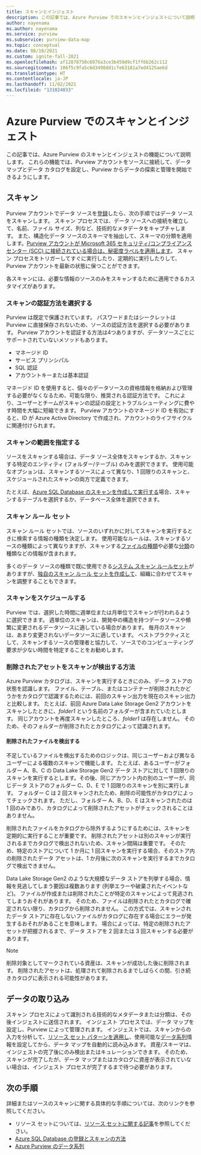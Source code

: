 ```yaml
---
title: スキャンとインジェスト
description: この記事では、Azure Purview でのスキャンとインジェストについて説明します。
author: nayenama
ms.author: nayenama
ms.service: purview
ms.subservice: purview-data-map
ms.topic: conceptual
ms.date: 08/18/2021
ms.custom: ignite-fall-2021
ms.openlocfilehash: af12878750c6976a3ce3b459d9cf1ff6b262c112
ms.sourcegitcommit: 106f5c9fa5c6d3498dd1cfe63181a7ed4125ae6d
ms.translationtype: HT
ms.contentlocale: ja-JP
ms.lasthandoff: 11/02/2021
ms.locfileid: "131024033"
---
```

# <a name="scans-and-ingestion-in-azure-purview"></a>Azure Purview でのスキャンとインジェスト

この記事では、Azure Purview のスキャンとインジェストの機能について説明します。 これらの機能では、Purview アカウントをソースに接続して、データ マップとデータ カタログを設定し、Purview からデータの探索と管理を開始できるようにします。

## <a name="scanning"></a>スキャン

Purview アカウントでデータ ソースを[登録](manage-data-sources.md)したら、次の手順ではデータ ソースをスキャンします。 スキャン プロセスでは、データ ソースへの接続を確立して、名前、ファイル サイズ、列など、技術的なメタデータをキャプチャします。 また、構造化データ ソースのスキーマを抽出して、スキーマの分類を適用します。[Purview アカウントが Microsoft 365 セキュリティ/コンプライアンス センター (SCC) に接続されている場合は、秘密度ラベルを適用します](create-sensitivity-label.md)。 スキャン プロセスをトリガーしてすぐに実行したり、定期的に実行したりして、Purview アカウントを最新の状態に保つことができます。

各スキャンには、必要な情報のソースのみをスキャンするために適用できるカスタマイズがあります。

### <a name="choose-an-authentication-method-for-your-scans"></a>スキャンの認証方法を選択する

Purview は既定で保護されています。 パスワードまたはシークレットは Purview に直接保存されないため、ソースの認証方法を選択する必要があります。 Purview アカウントを認証する方法は4つありますが、データソースごとにサポートされていないメソッドもあります。
 - マネージド ID
 - サービス プリンシパル
 - SQL 認証
 - アカウントキーまたは基本認証

マネージド ID を使用すると、個々のデータソースの資格情報を格納および管理する必要がなくなるため、可能な限り、推奨される認証方法です。 これにより、ユーザーとチームがスキャンの認証の設定とトラブルシューティングに費やす時間を大幅に短縮できます。 Purview アカウントのマネージド ID を有効にすると、ID が Azure Active Directory で作成され、アカウントのライフサイクルに関連付けられます。 

### <a name="scope-your-scan"></a>スキャンの範囲を指定する

ソースをスキャンする場合は、データ ソース全体をスキャンするか、スキャンする特定のエンティティ (フォルダー/テーブル) のみを選択できます。 使用可能なオプションは、スキャンするソースによって異なり、1 回限りのスキャンと、スケジュールされたスキャンの両方で定義できます。

たとえば、[Azure SQL Database のスキャンを作成して実行する](register-scan-azure-sql-database.md#creating-the-scan)場合、スキャンするテーブルを選択するか、データベース全体を選択できます。

### <a name="scan-rule-set"></a>スキャン ルール セット

スキャン ルール セットでは、ソースのいずれかに対してスキャンを実行するときに検索する情報の種類を決定します。 使用可能なルールは、スキャンするソースの種類によって異なりますが、スキャンする[ファイルの種類](sources-and-scans.md#file-types-supported-for-scanning)や必要な[分類](supported-classifications.md)の種類などの情報が含まれます。

多くのデータ ソースの種類で既に使用できる[システム スキャン ルールセット](create-a-scan-rule-set.md#system-scan-rule-sets)がありますが、[独自のスキャン ルール セットを作成して](create-a-scan-rule-set.md)、組織に合わせてスキャンを調整することもできます。

### <a name="schedule-your-scan"></a>スキャンをスケジュールする

Purview では、選択した時間に週単位または月単位でスキャンが行われるように選択できます。 週単位のスキャンは、開発中の構造を持つデータソースや頻繁に変更されるデータソースに適している場合があります。 毎月のスキャンは、あまり変更されないデータソースに適しています。 ベストプラクティスとして、スキャンするソースの管理者と協力して、ソースでのコンピューティング要求が少ない時間を特定することをお勧めします。

### <a name="how-scans-detect-deleted-assets"></a>削除されたアセットをスキャンが検出する方法

Azure Purview カタログは、スキャンを実行するときにのみ、データ ストアの状態を認識します。 ファイル、テーブル、またはコンテナーが削除されたかどうかをカタログで認識するためには、前回のスキャン出力を現在のスキャン出力と比較します。 たとえば、前回 Azure Data Lake Storage Gen2 アカウントをスキャンしたときに、*folder1* という名前のフォルダーが含まれていたとします。 同じアカウントを再度スキャンしたところ、*folder1* は存在しません。 そのため、そのフォルダーが削除されたとカタログによって認識されます。

#### <a name="detecting-deleted-files"></a>削除されたファイルを検出する

不足しているファイルを検出するためのロジックは、同じユーザーおよび異なるユーザーによる複数のスキャンで機能します。 たとえば、あるユーザーがフォルダー A、B、C の Data Lake Storage Gen2 データ ストアに対して 1 回限りのスキャンを実行するとします。その後、同じアカウント内の別のユーザーが、同じデータ ストアのフォルダー C、D、E で 1 回限りのスキャンを別に実行します。 フォルダー C は 2 回スキャンされたため、削除の可能性がカタログによってチェックされます。 ただし、フォルダー A、B、D、E はスキャンされたのは 1 回のみであり、カタログによって削除されたアセットがチェックされることはありません。

削除されたファイルをカタログから除外するようにするためには、スキャンを定期的に実行することが重要です。 削除されたアセットは別のスキャンが実行されるまでカタログで検出されないため、スキャン間隔は重要です。 そのため、特定のストアについて 1 か月に 1 回スキャンを実行する場合、そのストア内の削除されたデータ アセットは、1 か月後に次のスキャンを実行するまでカタログで検出できません。

Data Lake Storage Gen2 のような大規模なデータ ストアを列挙する場合、情報を見逃してしまう要因は複数あります (列挙エラーや破棄されたイベントなど)。 ファイルが作成または削除されたことが特定のスキャンによって見逃されてしまうおそれがあります。 そのため、ファイルは削除されたとカタログで確定されない限り、カタログから削除されません。 この方式では、スキャンされたデータ ストアに存在しないファイルがカタログに存在する場合にエラーが発生するおそれがあることを意味します。 場合によっては、特定の削除されたアセットが把握されるまで、データ ストアを 2 回または 3 回スキャンする必要があります。

> [!NOTE]
> 削除対象としてマークされている資産は、スキャンが成功した後に削除されます。 削除されたアセットは、処理されて削除されるまでしばらくの間、引き続きカタログに表示される可能性があります。

## <a name="ingestion"></a>データの取り込み

スキャン プロセスによって識別される技術的なメタデータまたは分類は、その後インジェストに送信されます。 インジェスト プロセスでは、データ マップを設定し、Purview によって管理されます。  インジェストでは、スキャンからの入力を分析して、[リソース セット パターンを適用し](concept-resource-sets.md#how-azure-purview-detects-resource-sets)、使用可能な[データ系列](concept-data-lineage.md)情報を設定してから、データ マップを自動的に読み込みます。 資産/スキーマは、インジェストの完了後にのみ検出またはキュレーションできます。 そのため、スキャンが完了したが、データ マップまたはカタログに資産が表示されていない場合は、インジェスト プロセスが完了するまで待つ必要があります。

## <a name="next-steps"></a>次の手順

詳細またはソースのスキャンに関する具体的な手順については、次のリンクを参照してください。

* リソース セットについては、[リソース セットに関する記事](concept-resource-sets.md)を参照してください。
* [Azure SQL Database の登録とスキャンの方法](register-scan-azure-sql-database.md#creating-the-scan)
* [Azure Purview のデータ系列](catalog-lineage-user-guide.md)

